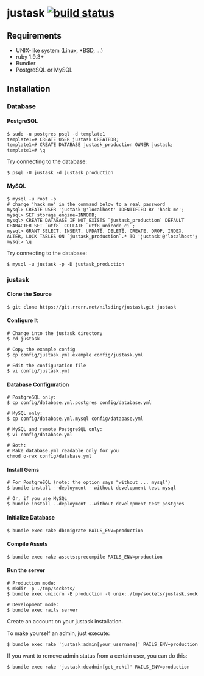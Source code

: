 # justask [![build status](https://ci.rrerr.net/projects/9/status.png?ref=master)](https://ci.rrerr.net/projects/9?ref=master)

## Requirements

- UNIX-like system (Linux, *BSD, ...)
- ruby 1.9.3+
- Bundler
- PostgreSQL or MySQL

## Installation

### Database

#### PostgreSQL

    $ sudo -u postgres psql -d template1
    template1=# CREATE USER justask CREATEDB;
    template1=# CREATE DATABASE justask_production OWNER justask;
    template1=# \q

Try connecting to the database:

    $ psql -U justask -d justask_production

#### MySQL

    $ mysql -u root -p
    # change 'hack me' in the command below to a real password
    mysql> CREATE USER 'justask'@'localhost' IDENTIFIED BY 'hack me';
    mysql> SET storage_engine=INNODB;
    mysql> CREATE DATABASE IF NOT EXISTS `justask_production` DEFAULT CHARACTER SET `utf8` COLLATE `utf8_unicode_ci`;
    mysql> GRANT SELECT, INSERT, UPDATE, DELETE, CREATE, DROP, INDEX, ALTER, LOCK TABLES ON `justask_production`.* TO 'justask'@'localhost';
    mysql> \q

Try connecting to the database:

    $ mysql -u justask -p -D justask_production

### justask

#### Clone the Source

    $ git clone https://git.rrerr.net/nilsding/justask.git justask

#### Configure It

    # Change into the justask directory
    $ cd justask

    # Copy the example config
    $ cp config/justask.yml.example config/justask.yml

    # Edit the configuration file
    $ vi config/justask.yml

#### Database Configuration

    # PostgreSQL only:
    $ cp config/database.yml.postgres config/database.yml

    # MySQL only:
    $ cp config/database.yml.mysql config/database.yml

    # MySQL and remote PostgreSQL only:
    $ vi config/database.yml

    # Both:
    # Make database.yml readable only for you
    chmod o-rwx config/database.yml

#### Install Gems

    # For PostgreSQL (note: the option says "without ... mysql")
    $ bundle install --deployment --without development test mysql

    # Or, if you use MySQL
    $ bundle install --deployment --without development test postgres

#### Initialize Database

    $ bundle exec rake db:migrate RAILS_ENV=production

#### Compile Assets

    $ bundle exec rake assets:precompile RAILS_ENV=production

#### Run the server

    # Production mode:
    $ mkdir -p ./tmp/sockets/
    $ bundle exec unicorn -E production -l unix:./tmp/sockets/justask.sock

    # Development mode:
    $ bundle exec rails server

Create an account on your justask installation.

To make yourself an admin, just execute:

    $ bundle exec rake 'justask:admin[your_username]' RAILS_ENV=production

If you want to remove admin status from a certain user, you can do this:

    $ bundle exec rake 'justask:deadmin[get_rekt]' RAILS_ENV=production

